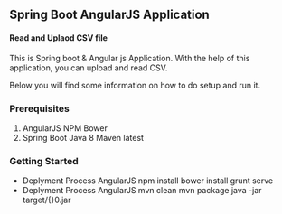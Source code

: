 ## Spring Boot AngularJS Application
#### Read and Uplaod CSV file 
This is Spring boot & Angular js Application. With the help of this application, you can upload and read CSV.

Below you will find some information on how to do setup and run it.

### Prerequisites
1.  AngularJS
				 NPM
				 Bower
1. Spring Boot
				Java 8
				 Maven latest
### Getting Started
- Deplyment Process AngularJS
			npm install
			bower install 
			grunt serve
- Deplyment Process AngularJS
			mvn clean
			mvn  package 
			 java -jar target/{}0.jar
